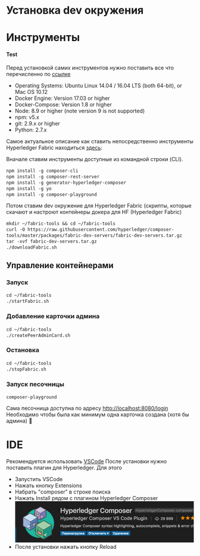 # Установка dev окружения

# Инструменты

#### Test

Перед установкой самих инструментов нужно поставить все что перечисленно по [ссылке](https://hyperledger.github.io/composer/latest/installing/installing-prereqs.html)

* Operating Systems: Ubuntu Linux 14.04 / 16.04 LTS (both 64-bit), or Mac OS 10.12
* Docker Engine: Version 17.03 or higher
* Docker-Compose: Version 1.8 or higher
* Node: 8.9 or higher (note version 9 is not supported)
* npm: v5.x
* git: 2.9.x or higher
* Python: 2.7.x

Самое актуальное описание как ставить непосредственно инструменты Hyperledger Fabric находиться [здесь](https://hyperledger.github.io/composer/latest/installing/development-tools): 

Вначале ставим инструменты доступные из командной строки (CLI).

```shell
npm install -g composer-cli
npm install -g composer-rest-server
npm install -g generator-hyperledger-composer
npm install -g yo
npm install -g composer-playground
```

Потом ставим dev окружение для Hyperledger Fabric (скрипты, которые скачают и настроют контейнеры докера для HF (Hyperledger Fabric)

```shell
mkdir ~/fabric-tools && cd ~/fabric-tools
curl -O https://raw.githubusercontent.com/hyperledger/composer-tools/master/packages/fabric-dev-servers/fabric-dev-servers.tar.gz
tar -xvf fabric-dev-servers.tar.gz
./downloadFabric.sh
```

##  Управление контейнерами

### Запуск

```shell
cd ~/fabric-tools
./startFabric.sh
```

### Добавление карточки админа

```shell
cd ~/fabric-tools
./createPeerAdminCard.sh
```

### Остановка

```shell
cd ~/fabric-tools
./stopFabric.sh
```

### Запуск песочницы

```shell
composer-playground
```

Сама песочница доступна по адресу [http://localhost:8080/login](http://localhost:8080/login)
Необходимо чтобы была как минимум одна карточка создана (хотя бы админа)

# IDE

Рекомендуется использовать [VSCode](https://code.visualstudio.com/)
После установки нужно поставить плагин для Hyperledger. Для этого

* Запустить VSCode
* Нажать кнопку Extensions
* Набрать "composer" в строке поиска
* Нажать Install рядом с плагином Hyperledger Composer 
![Hyperledger Composer plugin](img/image6.png)
* После установки нажать кнопку Reload 
